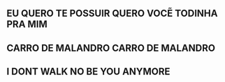 EU QUERO TE POSSUIR
QUERO VOCẼ
TODINHA PRA MIM
--------------------
CARRO DE MALANDRO
CARRO DE MALANDRO
--------------------
I DONT WALK NO BE YOU
ANYMORE
--------------------
